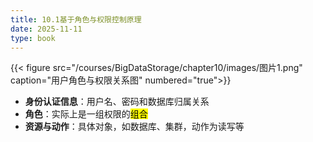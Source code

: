 ```yaml
---
title: 10.1基于角色与权限控制原理
date: 2025-11-11
type: book
---
```


{{< figure src="/courses/BigDataStorage/chapter10/images/图片1.png" caption="用户角色与权限关系图" numbered="true">}}
- **身份认证信息**：用户名、密码和数据库归属关系
- **角色**：实际上是一组权限的<mark>组合</mark>
- **资源与动作**：具体对象，如数据库、集群，动作为读写等




